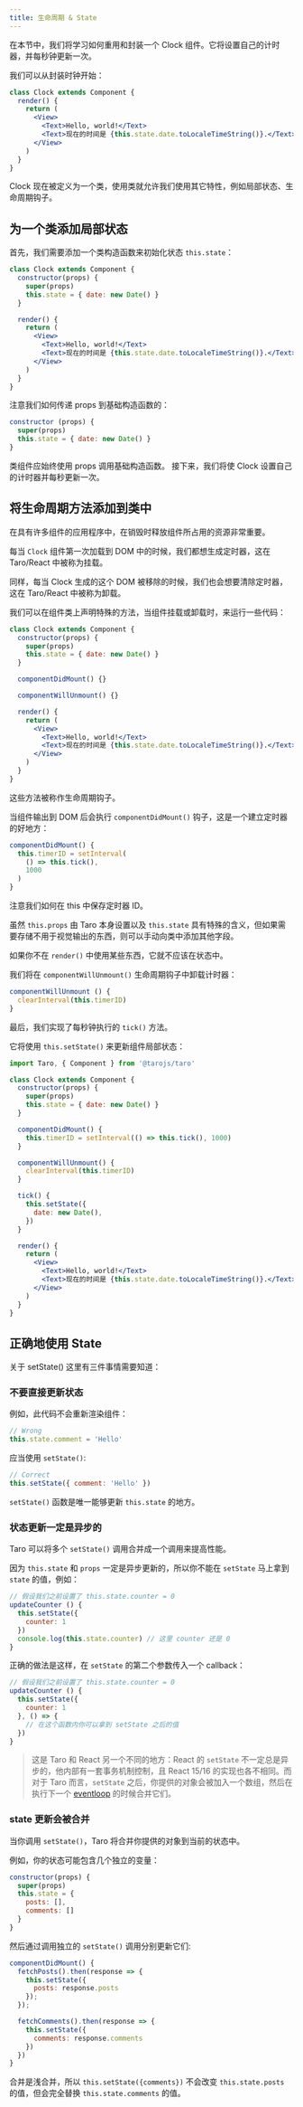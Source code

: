 ```yaml
---
title: 生命周期 & State
---
```


在本节中，我们将学习如何重用和封装一个 Clock 组件。它将设置自己的计时器，并每秒钟更新一次。

我们可以从封装时钟开始：

```jsx
class Clock extends Component {
  render() {
    return (
      <View>
        <Text>Hello, world!</Text>
        <Text>现在的时间是 {this.state.date.toLocaleTimeString()}.</Text>
      </View>
    )
  }
}
```

Clock 现在被定义为一个类，使用类就允许我们使用其它特性，例如局部状态、生命周期钩子。

## 为一个类添加局部状态

首先，我们需要添加一个类构造函数来初始化状态 `this.state`：

```jsx
class Clock extends Component {
  constructor(props) {
    super(props)
    this.state = { date: new Date() }
  }

  render() {
    return (
      <View>
        <Text>Hello, world!</Text>
        <Text>现在的时间是 {this.state.date.toLocaleTimeString()}.</Text>
      </View>
    )
  }
}
```

注意我们如何传递 props 到基础构造函数的：

```jsx
constructor (props) {
  super(props)
  this.state = { date: new Date() }
}
```

类组件应始终使用 props 调用基础构造函数。
接下来，我们将使 Clock 设置自己的计时器并每秒更新一次。

## 将生命周期方法添加到类中

在具有许多组件的应用程序中，在销毁时释放组件所占用的资源非常重要。

每当 `Clock` 组件第一次加载到 DOM 中的时候，我们都想生成定时器，这在 Taro/React 中被称为挂载。

同样，每当 Clock 生成的这个 DOM 被移除的时候，我们也会想要清除定时器，这在 Taro/React 中被称为卸载。

我们可以在组件类上声明特殊的方法，当组件挂载或卸载时，来运行一些代码：

```jsx
class Clock extends Component {
  constructor(props) {
    super(props)
    this.state = { date: new Date() }
  }

  componentDidMount() {}

  componentWillUnmount() {}

  render() {
    return (
      <View>
        <Text>Hello, world!</Text>
        <Text>现在的时间是 {this.state.date.toLocaleTimeString()}.</Text>
      </View>
    )
  }
}
```

这些方法被称作生命周期钩子。

当组件输出到 DOM 后会执行 `componentDidMount()` 钩子，这是一个建立定时器的好地方：

```jsx
componentDidMount() {
  this.timerID = setInterval(
    () => this.tick(),
    1000
  )
}
```

注意我们如何在 this 中保存定时器 ID。

虽然 `this.props` 由 Taro 本身设置以及 `this.state` 具有特殊的含义，但如果需要存储不用于视觉输出的东西，则可以手动向类中添加其他字段。

如果你不在 `render()` 中使用某些东西，它就不应该在状态中。

我们将在 `componentWillUnmount()` 生命周期钩子中卸载计时器：

```jsx
componentWillUnmount () {
  clearInterval(this.timerID)
}
```

最后，我们实现了每秒钟执行的 `tick()` 方法。

它将使用 `this.setState()` 来更新组件局部状态：

```jsx
import Taro, { Component } from '@tarojs/taro'

class Clock extends Component {
  constructor(props) {
    super(props)
    this.state = { date: new Date() }
  }

  componentDidMount() {
    this.timerID = setInterval(() => this.tick(), 1000)
  }

  componentWillUnmount() {
    clearInterval(this.timerID)
  }

  tick() {
    this.setState({
      date: new Date(),
    })
  }

  render() {
    return (
      <View>
        <Text>Hello, world!</Text>
        <Text>现在的时间是 {this.state.date.toLocaleTimeString()}.</Text>
      </View>
    )
  }
}
```

## 正确地使用 State

关于 setState() 这里有三件事情需要知道：

### 不要直接更新状态

例如，此代码不会重新渲染组件：

```jsx
// Wrong
this.state.comment = 'Hello'
```

应当使用 `setState()`:

```jsx
// Correct
this.setState({ comment: 'Hello' })
```

`setState()` 函数是唯一能够更新 `this.state` 的地方。

### 状态更新一定是异步的

Taro 可以将多个 `setState()` 调用合并成一个调用来提高性能。

因为 `this.state` 和 `props` 一定是异步更新的，所以你不能在 `setState` 马上拿到 `state` 的值，例如：

```jsx
// 假设我们之前设置了 this.state.counter = 0
updateCounter () {
  this.setState({
    counter: 1
  })
  console.log(this.state.counter) // 这里 counter 还是 0
}
```

正确的做法是这样，在 `setState` 的第二个参数传入一个 callback：

```jsx
// 假设我们之前设置了 this.state.counter = 0
updateCounter () {
  this.setState({
    counter: 1
  }, () => {
    // 在这个函数内你可以拿到 setState 之后的值
  })
}
```

> 这是 Taro 和 React 另一个不同的地方：React 的 `setState` 不一定总是异步的，他内部有一套事务机制控制，且 React 15/16 的实现也各不相同。而对于 Taro 而言，`setState` 之后，你提供的对象会被加入一个数组，然后在执行下一个 [eventloop](https://github.com/aooy/blog/issues/5) 的时候合并它们。

### state 更新会被合并

当你调用 `setState()`，Taro 将合并你提供的对象到当前的状态中。

例如，你的状态可能包含几个独立的变量：

```jsx
constructor(props) {
  super(props)
  this.state = {
    posts: [],
    comments: []
  }
}
```

然后通过调用独立的 `setState()` 调用分别更新它们:

```jsx
componentDidMount() {
  fetchPosts().then(response => {
    this.setState({
      posts: response.posts
    });
  });

  fetchComments().then(response => {
    this.setState({
      comments: response.comments
    })
  })
}
```

合并是浅合并，所以 `this.setState({comments})` 不会改变 `this.state.posts` 的值，但会完全替换 `this.state.comments` 的值。
